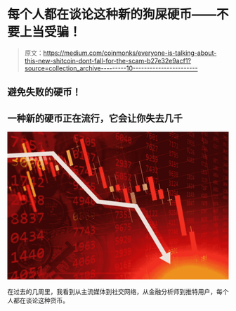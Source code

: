 # 每个人都在谈论这种新的狗屎硬币——不要上当受骗！

> 原文：<https://medium.com/coinmonks/everyone-is-talking-about-this-new-shitcoin-dont-fall-for-the-scam-b27e32e9acf1?source=collection_archive---------10----------------------->

## 避免失败的硬币！

## 一种新的硬币正在流行，它会让你失去几千

![](img/6bf04a02bcb50f706782c80fe5b96e41.png)

在过去的几周里，我看到从主流媒体到社交网络，从金融分析师到推特用户，每个人都在谈论这种货币。